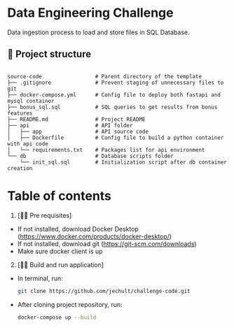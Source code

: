 # Data Engineering Challenge

Data ingestion process to load and store files in SQL Database.

## 📁 Project structure


```

source-code                 # Parent directory of the template
├── .gitignore              # Prevent staging of unnecessary files to git
├── docker-compose.yml      # Config file to deploy both fastapi and mysql container
├── bonus_sql.sql           # SQL queries to get results from bonus features
├── README.md               # Project README
├── api                     # API folder
│   ├── app                 # API source code
│   ├── Dockerfile          # Config file to build a python container with api code
│   └── requirements.txt    # Packages list for api environment
└── db                      # Database scripts folder
    └── init_sql.sql        # Initialization script after db container creation

```

# Table of contents

1. [👩‍💻 Pre requisites]

- If not installed, download Docker Desktop (https://www.docker.com/products/docker-desktop/)
- If not installed, download git (https://git-scm.com/downloads)
- Make sure docker client is up

2. [👩‍💻 Build and run application]

- In terminal, run:

    ```bash
    git clone https://github.com/jechult/challenge-code.git
    ```
- After cloning project repository, run:

    ```bash
    docker-compose up --build
    ```

